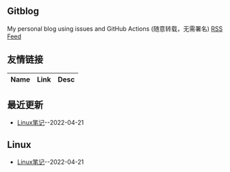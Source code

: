 ## Gitblog
My personal blog using issues and GitHub Actions (随意转载，无需署名)
[RSS Feed](https://raw.githubusercontent.com/JackieLing/linghu-blog/master/feed.xml)
## 友情链接
| Name | Link | Desc | 
 | ---- | ---- | ---- |
## 最近更新
- [Linux笔记](https://github.com/JackieLing/linghu-blog/issues/2)--2022-04-21
## Linux
- [Linux笔记](https://github.com/JackieLing/linghu-blog/issues/2)--2022-04-21
